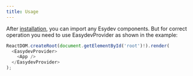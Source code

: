 ```yaml
---
title: Usage
---
```


After [installation](/docs/getting-started/installation/), you can import any Esydev components. But for correct operation you need to use EasydevProvider as shown in the example:

```ts
ReactDOM.createRoot(document.getElementById('root')!).render(
  <EasydevProvider>
    <App />
  </EasydevProvider>
);
```
